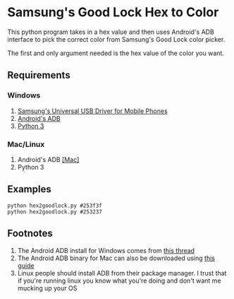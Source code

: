 # Samsung's Good Lock Hex to Color
This python program takes in a hex value and then uses Android's ADB interface to pick the correct color from Samsung's Good Lock color picker.

The first and only argument needed is the hex value of the color you want.

## Requirements

### Windows  
1. [Samsung's Universal USB Driver for Mobile Phones](http://downloadcenter.samsung.com/content/DR/201602/20160219075034805/SAMSUNG_USB_Driver_for_Mobile_Phones_v1.5.45.00.exe)  
2. [Android's ADB](https://www.androidfilehost.com/?fid=24521665358595410)
3. [Python 3](https://www.python.org/)

### Mac/Linux
1. Android's ADB [[Mac]](mac-tools/adb)
2. Python 3

## Examples
`python hex2goodlock.py #253f3f`  
`python hex2goodlock.py #253237`

## Footnotes
1. The Android ADB install for Windows comes from [this thread](http://forum.xda-developers.com/showthread.php?t=2317790)
2. The Android ADB binary for Mac can also be downloaded using [this guide](http://forum.xda-developers.com/showthread.php?t=1917237)
3. Linux people should install ADB from their package manager. I trust that if you're running linux you know what you're doing and don't want me mucking up your OS
